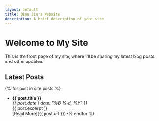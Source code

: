 ```yaml
---
layout: default
title: Dian Jin's Website
description: A brief description of your site
---
```


# Welcome to My Site

This is the front page of my site, where I'll be sharing my latest blog posts and other updates.

## Latest Posts

{% for post in site.posts %}
- **{{ post.title }}**  
  *{{ post.date | date: "%B %-d, %Y" }}*  
  {{ post.excerpt }}  
  [Read More]({{ post.url }})
{% endfor %}
